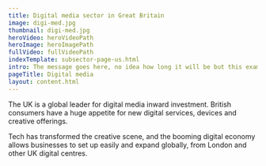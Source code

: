 ```yaml
---
title: Digital media sector in Great Britain
image: digi-med.jpg
thumbnail: digi-med.jpg
heroVideo: heroVideoPath
heroImage: heroImagePath
fullVideo: fullVideoPath
indexTemplate: subsector-page-us.html
intro: The message goes here, no idea how long it will be but this example copy is 18 words.
pageTitle: Digital media
layout: content.html
---
```


The UK is a global leader for digital media inward investment. British consumers have a huge appetite for new digital services, devices and creative offerings.

Tech has transformed the creative scene, and the booming digital economy allows businesses to set up easily and expand globally, from London and other UK digital centres.